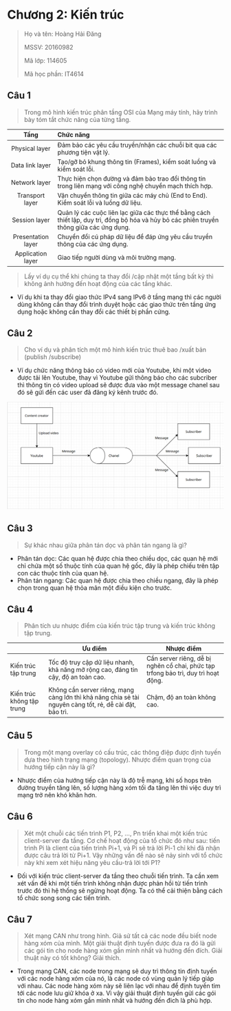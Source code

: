 # Chương 2: Kiến trúc 

> Họ và tên: Hoàng Hải Đăng
>
> MSSV: 20160982
>
> Mã lớp: 114605
>
> Mã học phần: IT4614

## Câu 1

> Trong mô hình kiến trúc phân tầng OSI của Mạng máy tính, hãy trình bày tóm tắt chức năng của từng tầng. 

|        Tầng        | Chức năng                                                    |
| :----------------: | :----------------------------------------------------------- |
|   Physical layer   | Đảm bảo các yêu cầu truyền/nhận các chuỗi bit qua các phương tiện vật lý. |
|  Data link layer   | Tạo/gỡ bỏ khung thông tin (Frames), kiểm soát luồng và kiểm soát lỗi. |
|   Network layer    | Thực hiện chọn đường và đảm bảo trao đổi thông tin trong liên mạng với công nghệ chuyển mạch thích hợp. |
|  Transport layer   | Vận chuyển thông tin giữa các máy chủ (End to End). Kiểm soát lỗi và luồng dữ liệu. |
|   Session layer    | Quản lý các cuộc liên lạc giữa các thực thể bằng cách thiết lập, duy  trì, đồng bộ hóa và hủy bỏ các phiên truyền thông giữa các ứng dụng. |
| Presentation layer | Chuyển đổi cú pháp dữ liệu để đáp ứng yêu cầu truyền thông của các ứng dụng. |
| Application layer  | Giao tiếp người dùng và môi trường mạng.                     |

> Lấy ví dụ cụ thể khi chúng ta thay đổi /cập nhật một tầng bất kỳ thì không ảnh hưởng đến hoạt động của các tầng khác.

- Ví dụ khi ta thay đổi giao thức IPv4 sang IPv6 ở tầng mạng thì các người dùng không cần thay đổi trình duyệt hoặc các giao thức trên tầng ứng dụng hoặc không cần thay đổi các thiết bị phần cứng.

## Câu 2

> Cho ví dụ và phân tích một mô hình kiến trúc thuê bao /xuất bản (publish /subscribe)

- Ví dụ chức năng thông báo có video mới của Youtube, khi một video được tải lên Youtube, thay vì Youtube gửi thông báo cho các subcriber thì thông tin có video upload sẽ được đưa vào một message chanel sau đó sẽ gửi đến các user đã đăng ký kênh trước đó.

![pub_sub_flow](https://raw.githubusercontent.com/danghh-1998/distributed_systems/chapter_2_md/architecture/images/pub_sub_flow.png)

## Câu 3

> Sự khác nhau giữa phân tán dọc và phân tán ngang là gì?

- Phân tán dọc: Các quan hệ được chia theo chiều dọc, các quan hệ mới chỉ chứa một số thuộc tính của quan hệ gốc, đây là phép chiếu trên tập con các thuộc tính của quan hệ.
- Phân tán ngang: Các quan hệ được chia theo chiều ngang, đây là phép chọn trong quan hệ thỏa mãn một điều kiện cho trước.

## Câu 4

> Phân tích ưu nhược điểm của kiến trúc tập trung và kiến trúc không tập trung.

|                           | Ưu điểm                                                      | Nhược điểm                                                   |
| ------------------------- | ------------------------------------------------------------ | ------------------------------------------------------------ |
| Kiến trúc tập trung       | Tốc độ truy cập dữ liệu nhanh, khả năng mở rộng cao, đáng tin cậy, độ an toàn cao. | Cần server riêng, dễ bị nghẽn cổ chai, phức tạp trfong bảo trì, duy trì hoạt động. |
| Kiến trúc không tập trung | Không cần server riêng, mạng càng lớn thì khả năng chia sẻ tài nguyên càng tốt, rẻ, dễ cài đặt, bảo trì. | Chậm, độ an toàn không cao.                                  |

## Câu 5

> Trong một mạng overlay có cấu trúc, các thông điệp được định tuyến dựa theo hình trạng mạng (topology). Nhược điểm quan trọng của hướng tiếp cận này là gì? 

- Nhược điểm của hướng tiếp cận này là độ trễ mạng, khi số hops trên đường truyền tăng lên, số lượng hàng xóm tối đa tăng lên thì việc duy trì mạng trở nên khó khăn hơn.

## Câu 6

> Xét một chuỗi các tiến trình P1, P2, ..., Pn triển khai một kiến trúc client-server đa tầng. Cơ chế hoạt động của tổ chức đó như sau: tiến trình Pi là client của tiến trình Pi+1, và Pi sẽ trả lời Pi-1 chỉ khi đã nhận được câu trả lời từ Pi+1. Vậy những vấn đề nào sẽ nảy sinh với tổ chức này khi xem xét hiệu năng yêu cầu-trả lời tới P1?

- Đối với kiến trúc client-server đa tầng theo chuỗi tiến trình. Ta cần xem xét vấn đề khi một tiến trình không nhận được phản hồi từ tiến trình trước đó thì hệ thống sẽ ngừng hoạt động. Ta có thể cải thiện bằng cách tổ chức song song các tiến trình.

## Câu 7

> Xét mạng CAN như trong hình. Giả sử tất cả các node đều biết node hàng xóm của mình. Một giải thuật định tuyến được đưa ra đó là gửi các gói tin cho node hàng xóm gần mình nhất và hướng đến đích. Giải thuật này có tốt không? Giải thích.

- Trong mạng CAN, các node trong mạng sẽ duy trì thông tin định tuyến với các node hàng xóm của nó, là các node có vùng quản lý tiếp giáp với nhau. Các node hàng xóm này sẽ liên lạc với nhau để định tuyến tìm tới các node lưu giữ khóa ở xa. Vì vậy giải thuật định tuyến gửi các gói tin cho node hàng xóm gần mình nhất và hướng đến đich là phù hợp.